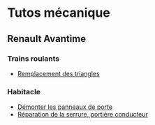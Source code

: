 # Tutos mécanique
## Renault Avantime
### Trains roulants
- [Remplacement des triangles](Renault-Avantime/Remplacement-des-triangles/README.md)

### Habitacle
- [Démonter les panneaux de porte](Renault-Avantime/Demontage-des-panneaux-de-porte/README.md)
- [Réparation de la serrure, portière conducteur](Renault-Avantime/Réparation-de-la-serrure/README.md)
